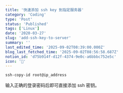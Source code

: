 ```yaml
---
title: '快速添加 ssh key 到指定服务器'
category: 'Coding'
type: 'Post'
status: 'Published'
tags: ['Linux']
date: '2020-03-27'
slug: 'add-ssh-key-to-server'
summary: ''
last_edited_time: '2025-09-02T08:39:00.000Z'
blog_last_fetched_time: '2025-09-02T08:56:58.687Z'
notion_id: 'd75b914f-d12f-4374-9e0c-a6bbbc752e5c'
icon: '🚐'
---
```


```bash
ssh-copy-id root@ip_address
```

输入正确的登录密码后即可直接添加 ssh 密钥。
